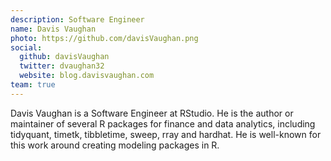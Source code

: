 ```yaml
---
description: Software Engineer
name: Davis Vaughan
photo: https://github.com/davisVaughan.png
social:
  github: davisVaughan
  twitter: dvaughan32
  website: blog.davisvaughan.com
team: true
---
```




Davis Vaughan is a Software Engineer at RStudio. He is the author or maintainer of several R packages for finance and data analytics, including tidyquant, timetk, tibbletime, sweep, rray and hardhat. He is well-known for this work around creating modeling packages in R. 

